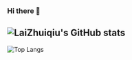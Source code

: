 ### Hi there 👋
![LaiZhuiqiu's GitHub stats](https://github-readme-stats.vercel.app/api?username=LaiZhuiqiu&show_icons=true)
---
![Top Langs](https://github-readme-stats.vercel.app/api/top-langs/?username=LaiZhuiqiu)
